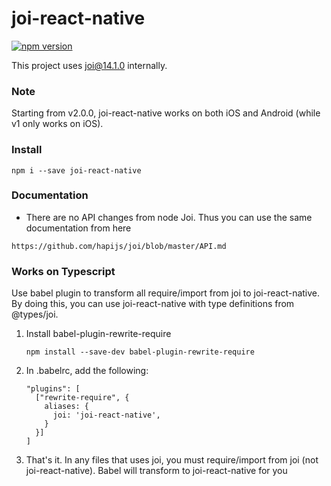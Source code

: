 # joi-react-native
[![npm version](https://badge.fury.io/js/joi-react-native.svg)](https://badge.fury.io/js/joi-react-native)

This project uses joi@14.1.0 internally.

### Note
Starting from v2.0.0, joi-react-native works on both iOS and Android (while v1 only works on iOS).

### Install
```
npm i --save joi-react-native
```

### Documentation
- There are no API changes from node Joi. Thus you can use the same documentation from here 
```
https://github.com/hapijs/joi/blob/master/API.md
```

### Works on Typescript 
Use babel plugin to transform all require/import from joi to joi-react-native. By doing this, you can use joi-react-native with type definitions from @types/joi.

1. Install babel-plugin-rewrite-require
    ```
    npm install --save-dev babel-plugin-rewrite-require
    ```
2. In .babelrc, add the following:
    ```
    "plugins": [
      ["rewrite-require", {
        aliases: {
          joi: 'joi-react-native',
        }
      }]
    ]
    ```
3. That's it. In any files that uses joi, you must require/import from joi (not joi-react-native). Babel will transform to joi-react-native for you
